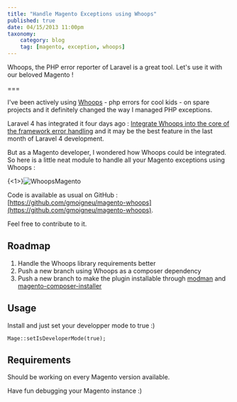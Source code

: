 ```yaml
---
title: "Handle Magento Exceptions using Whoops"
published: true
date: 04/15/2013 11:00pm
taxonomy:
    category: blog
    tag: [magento, exception, whoops]
---
```


Whoops, the PHP error reporter of Laravel is a great tool. Let's use it with our beloved Magento !

===

I've been actively using [Whoops](https://github.com/filp/whoops) - php errors for cool kids - on spare projects and it definitely changed the way I managed PHP exceptions.

Laravel 4 has integrated it four days ago : [Integrate Whoops into the core of the framework error handling](https://github.com/laravel/framework/commit/64f3a79aae254b71550a8097880f0b0e09062d24) and it may be the best feature in the last month of Laravel 4 development.

But as a Magento developer, I wondered how Whoops could be integrated. So here is a little neat module to handle all your Magento exceptions using Whoops :

{<1>}![WhoopsMagento](http://nls.io/files/magento-whoops2.jpg)

Code is available as usual on GitHub : [https://github.com/gmoigneu/magento-whoops](https://github.com/gmoigneu/magento-whoops).

Feel free to contribute to it.

## Roadmap 

1. Handle the Whoops library requirements better
2. Push a new branch using Whoops as a composer dependency
3. Push a new branch to make the plugin installable through [modman](https://github.com/colinmollenhour/modman) and [magento-composer-installer](https://github.com/magento-hackathon/magento-composer-installer)

## Usage

Install and just set your developper mode to true :)

    Mage::setIsDeveloperMode(true); 
    
## Requirements

Should be working on every Magento version available.

Have fun debugging your Magento instance :)
